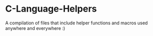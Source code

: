 # C-Language-Helpers
A compilation of files that include helper functions and macros used anywhere and everywhere :)
